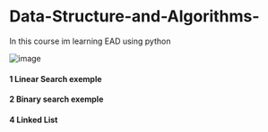 # Data-Structure-and-Algorithms-
In this course im learning EAD using python 

![image](https://github.com/mundinho340/Data-Structure-and-Algorithms-/assets/72931424/e47936c6-d6d3-4b1f-800a-2f3e3f614945)

#### 1 Linear Search exemple
#### 2 Binary search exemple 
#### 4 Linked List


